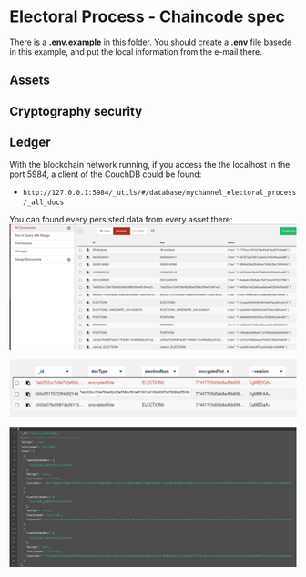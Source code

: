 # Electoral Process - Chaincode spec

There is a **.env.example** in this folder. You should create a **.env** file basede in this example, and put the local information from the e-mail there.

## Assets

## Cryptography security

## Ledger

With the blockchain network running, if you access the the localhost in the port 5984, a client of the CouchDB could be found:
 - `http://127.0.0.1:5984/_utils/#/database/mychannel_electoral_process/_all_docs`

You can found every persisted data from every asset there:
![](../../../images/CouchDB_AllData.jpg)


![](../../../images/CouchDB_encryptedVotes.jpg)


![](../../../images/CouchDB_VotesAfterTally.jpg)